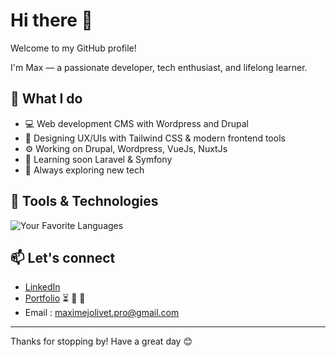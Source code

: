 # Hi there 👋

Welcome to my GitHub profile!

I'm Max — a passionate developer, tech enthusiast, and lifelong learner.

## 🚀 What I do

- 💻 Web development CMS with Wordpress and Drupal
- 🎨 Designing UX/UIs with Tailwind CSS & modern frontend tools
- ⚙️ Working on Drupal, Wordpress, VueJs, NuxtJs
- 🚧 Learning soon Laravel & Symfony
- 🧠 Always exploring new tech

## 🔧 Tools & Technologies

![Your Favorite Languages](https://skillicons.dev/icons?i=js,php,vue,tailwind,git,gitlab,gulp,vite,wordpress,laravel,symfony,phpstorm)

## 📫 Let's connect

- [LinkedIn](https://www.linkedin.com/in/jolivetmaxime)
- [Portfolio](https://maximejolivet.fr) ⏳ 🚧 👀
- Email : maximejolivet.pro@gmail.com

---

Thanks for stopping by! Have a great day 😊

